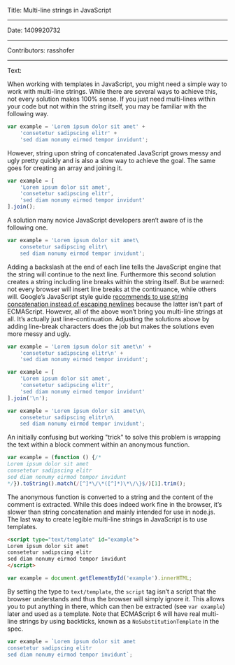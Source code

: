Title: Multi-line strings in JavaScript

-----

Date: 1409920732

-----

Contributors: rasshofer

-----

Text:

When working with templates in JavaScript, you might need a simple way to work with multi-line strings. While there are several ways to achieve this, not every solution makes 100% sense. If you just need multi-lines within your code but not within the string itself, you may be familiar with the following way.

```javascript
var example = 'Lorem ipsum dolor sit amet' +
	'consetetur sadipscing elitr' +
	'sed diam nonumy eirmod tempor invidunt';
```

However, string upon string of concatenated JavaScript grows messy and ugly pretty quickly and is also a slow way to achieve the goal. The same goes for creating an array and joining it.

```javascript
var example = [
	'Lorem ipsum dolor sit amet',
	'consetetur sadipscing elitr',
	'sed diam nonumy eirmod tempor invidunt'
].join();
```

A solution many novice JavaScript developers aren‘t aware of is the following one.

```javascript
var example = 'Lorem ipsum dolor sit amet\
	consetetur sadipscing elitr\
	sed diam nonumy eirmod tempor invidunt';
```

Adding a backslash at the end of each line tells the JavaScript engine that the string will continue to the next line. Furthermore this second solution creates a string including line breaks within the string itself. But be warned: not every browser will insert line breaks at the continuance, while others will. Google’s JavaScript style guide [recommends to use string concatenation instead of escaping newlines](http://google-styleguide.googlecode.com/svn/trunk/javascriptguide.xml?showone=Multiline_string_literals#Multiline_string_literals) because the latter isn’t part of ECMAScript. However, all of the above won’t bring you multi-line strings at all. It’s actually just line-continuation. Adjusting the solutions above by adding line-break characters does the job but makes the solutions even more messy and ugly.

```javascript
var example = 'Lorem ipsum dolor sit amet\n' +
	'consetetur sadipscing elitr\n' +
	'sed diam nonumy eirmod tempor invidunt';
```

```javascript
var example = [
	'Lorem ipsum dolor sit amet',
	'consetetur sadipscing elitr',
	'sed diam nonumy eirmod tempor invidunt'
].join('\n');
```

```javascript
var example = 'Lorem ipsum dolor sit amet\n\
	consetetur sadipscing elitr\n\
	sed diam nonumy eirmod tempor invidunt';
```

An initially confusing but working "trick" to solve this problem is wrapping the text within a block comment within an anonymous function.

```javascript
var example = (function () {/*
Lorem ipsum dolor sit amet
consetetur sadipscing elitr
sed diam nonumy eirmod tempor invidunt
*/}).toString().match(/[^]*\/\*([^]*)\*\/\}$/)[1].trim();
```

The anonymous function is converted to a string and the content of the comment is extracted. While this does indeed work fine in the browser, it’s slower than string concatenation and mainly intended for use in node.js. The last way to create legible multi-line strings in JavaScript is to use templates.

```html
<script type="text/template" id="example">
Lorem ipsum dolor sit amet
consetetur sadipscing elitr
sed diam nonumy eirmod tempor invidunt
</script>
```

```javascript
var example = document.getElementById('example').innerHTML;
```

By setting the type to `text/template`, the `script` tag isn’t a script that the browser understands and thus the browser will simply ignore it. This allows you to put anything in there, which can then be extracted (see `var example`) later and used as a template. Note that ECMAScript 6 will have real multi-line strings by using backticks, known as a `NoSubstitutionTemplate` in the spec.

```javascript
var example = `Lorem ipsum dolor sit amet
consetetur sadipscing elitr
sed diam nonumy eirmod tempor invidunt`;
```
